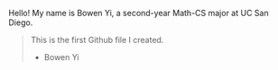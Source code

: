 Hello! My name is Bowen Yi, a second-year Math-CS major at UC San Diego. 
> This is the first Github file I created. 
> - Bowen Yi
